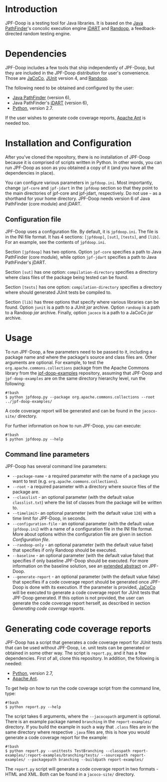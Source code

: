 # Introduction

JPF-Doop is a testing tool for Java libraries. It is based on the
[Java PathFinder][8]'s concolic execution engine [jDART][0] and
[Randoop][1], a feedback-directed random testing engine.

# Dependencies

JPF-Doop includes a few tools that ship independently of JPF-Doop, but
they are included in the JPF-Doop distribution for user's
convenience. Those are [JaCoCo][6], [JUnit][7] version 4, and
[Randoop][1].

The following need to be obtained and configured by the user:

* [Java PathFinder][8] (version 6),
* Java PathFinder's [jDART][0] (version 6),
* [Python][3], version 2.7.

If the user wishes to generate code coverage reports, [Apache Ant][4]
is needed too.

# Installation and Configuration

After you've cloned the repository, there is no installation of
JPF-Doop because it is comprised of scripts written in Python. In
other words, you can run JPF-Doop as soon as you obtained a copy of it
(and you have all the dependencies in place).

You can configure various parameters in `jpfdoop.ini`. Most
importantly, change `jpf-core` and `jpf-jdart` in the `jpfdoop`
section so that they point to the main directories of jpf-core and
jpf-jdart, respectively. Do not use `~` as a shorthand for your home
directory. JPF-Doop needs version 6 of Java PathFinder (core module)
and jDART.

## Configuration file

JPF-Doop uses a configuration file. By default, it is
`jpfdoop.ini`. The file is in the INI file format. It has 4 sections:
`[jpfdoop]`, `[sut]`, `[tests]`, and `[lib]`. For an example, see the
contents of `jpfdoop.ini`.

Section `[jpfdoop]` has two options. Option `jpf-core` specifies a
path to Java PathFinder (core module), while option `jpf-jdart`
specifies a path to Java PathFinder's jDART.

Section `[sut]` has one option: `compilation-directory` specifies a
directory where class files of the package being tested can be found.

Section `[tests]` has one option: `compilation-directory` specifies
a directory where should generated JUnit tests be compiled to.

Section `[lib]` has three options that specify where various libraries
can be found. Option `junit` is a path to a JUnit *jar*
archive. Option `randoop` is a path to a Randoop *jar*
archive. Finally, option `jacoco` is a path to a JaCoCo *jar* archive.


# Usage

To run JPF-Doop, a few parameters need to be passed to it, including a
package name and where the package's source and class files are. Other
arguments are optional. For example, to test the
`org.apache.commons.collections` package from the Apache Commons
library from the [jpf-doop-examples][2] repository, assuming that
JPF-Doop and `jpf-doop-examples` are on the same directory hierarchy
level, run the following:

```
#!bash
$ python jpfdoop.py --package org.apache.commons.collections --root ../jpf-doop-examples/
```

A code coverage report will be generated and can be found in the
`jacoco-site/` directory.

For further information on how to run JPF-Doop, you can execute:

```
#!bash
$ python jpfdoop.py --help
```

## Command line parameters

JPF-Doop has several command line parameters:

* `--package-name` - a required parameter with the name of a package
  you want to test (e.g. `org.apache.commons.collections`).
* `--root` - a required parameter with a directory where source files
  of the package are.
* `--classlist` - an optional parameter (with the default value
  `classlist.txt`) where the list of classes from the package will be
  written to.
* `--timelimit`- an optional parameter (with the default value `120`)
  with a time limit for JPF-Doop, in seconds.
* `--configuration-file` - an optional parameter (with the default
  value `jpfdoop.ini`) with a name of a configuration file in the INI
  file format. More about options within the configuration file are
  given in section *Configuration file*.
* `--randoop-only` - an optional parameter (with the default value
  false) that specifies if only Randoop should be executed.
* `--baseline` - an optional parameter (with the default value false)
  that specifies if only baseline JPF-Doop should be executed. For
  more information on the baseline solution, see an
  [extended abstract][5] on JPF-Doop.
* `--generate-report` - an optional parameter (with the default value
  false) that specifies if a code coverage report should be generated
  once JPF-Doop is done with its execution. If the parameter is
  provided, [JaCoCo][6] will be executed to generate a code coverage
  report for JUnit tests that JPF-Doop generated. If this option is
  not provided, the user can generate the code coverage report
  herself, as described in section *Generating code coverage reports*.

# Generating code coverage reports

JPF-Doop has a script that generates a code coverage report for JUnit
tests that can be used without JPF-Doop, i.e. unit tests can be
generated or obtained in some other way. The script is `report.py`,
and it has a few dependencies. First of all, clone this repository. In
addition, the following is needed:

- [Python][3], version 2.7,
- [Apache Ant][4].

To get help on how to run the code coverage script from the command
line, type:

```
#!bash
$ python report.py --help
```

The script takes 6 arguments, where the `--jacocopath` argument is
optional. There is an example package named `branching` in the
`report-examples/` directory. If you build the example in such a way
that `.class` files are in the same directory where respective `.java`
files are, this is how you would generate a code coverage report for
the example:

```
#!bash
$ python report.py --unittests TestBranching --classpath report-examples/:report-examples/branching/tests/ --sourcepath report-examples/ --packagepath branching --buildpath report-examples/
```

The `report.py` script will generate a code coverage report in two
formats - HTML and XML. Both can be found in a `jacoco-site/`
directory.

[0]: https://bitbucket.org/psycopaths/jpf-jdart
[1]: https://code.google.com/p/randoop/
[2]: https://bitbucket.org/psycopaths/jpf-doop-examples
[3]: http://python.org
[4]: https://ant.apache.org/
[5]: http://dimjasevic.net/marko/wp-content/uploads/2013/09/jpf-workshop-2013.pdf
[6]: http://www.eclemma.org/jacoco/
[7]: http://junit.org/
[8]: http://babelfish.arc.nasa.gov/trac/jpf/wiki
